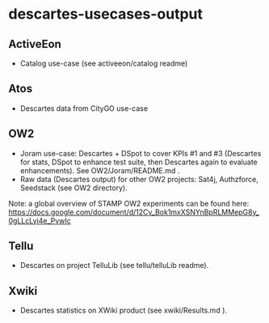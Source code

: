 # descartes-usecases-output

## ActiveEon

- Catalog use-case (see activeeon/catalog readme)

## Atos

- Descartes data from CityGO use-case

## OW2

- Joram use-case: Descartes + DSpot to cover KPIs #1 and #3 (Descartes for stats, DSpot to enhance test suite,
then Descartes again to evaluate enhancements). See OW2/Joram/README.md .
- Raw data (Descartes output) for other OW2 projects: Sat4j, Authzforce, Seedstack (see OW2 directory).

Note: a global overview of STAMP OW2 experiments can be found here: https://docs.google.com/document/d/12Cv_Bok1mxXSNYnBpRLMMepG8y_0gLLcLyi4e_PvwIc

## Tellu

- Descartes on project TelluLib (see tellu/telluLib readme).

## Xwiki

- Descartes statistics on XWiki product (see xwiki/Results.md ).

